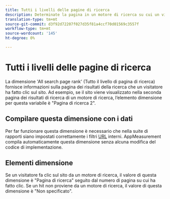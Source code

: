 ```yaml
---
title: Tutti i livelli delle pagine di ricerca
description: Determinate la pagina in un motore di ricerca su cui un visitatore ha fatto clic per passare al sito.
translation-type: tm+mt
source-git-commit: d3f92d72207f027d35f81a4ccf70d01569c3557f
workflow-type: tm+mt
source-wordcount: '145'
ht-degree: 0%

---
```



# Tutti i livelli delle pagine di ricerca

La dimensione &#39;All search page rank&#39; (Tutto il livello di pagina di ricerca) fornisce informazioni sulla pagina dei risultati della ricerca che un visitatore ha fatto clic sul sito. Ad esempio, se il sito viene visualizzato nella seconda pagina dei risultati di ricerca di un motore di ricerca, l’elemento dimensione per questa variabile è &quot;Pagina di ricerca 2&quot;.

## Compilare questa dimensione con i dati

Per far funzionare questa dimensione è necessario che nella suite di rapporti siano impostati correttamente i filtri [URL](/help/admin/admin/internal-url-filter-admin.md) interni. AppMeasurement compila automaticamente questa dimensione senza alcuna modifica del codice di implementazione.

## Elementi dimensione

Se un visitatore fa clic sul sito da un motore di ricerca, il valore di questa dimensione è &quot;Pagina di ricerca&quot; seguito dal numero di pagina su cui ha fatto clic. Se un hit non proviene da un motore di ricerca, il valore di questa dimensione è &quot;Non specificato&quot;.
